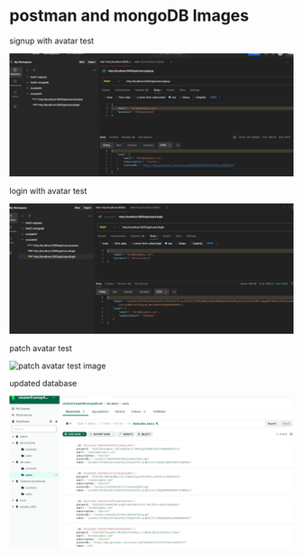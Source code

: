 # postman and mongoDB Images

<p>signup with avatar test</p>
<img src="images\signup_withAvatarURL.JPG" alt="signup with avatar test">

<p>login with avatar test</p>
<img src="images\login_withAvatarURL.JPG" alt="login with avatar test image">

<p>patch avatar test</p>
<img src="iimages\patch_AvatarURL.JPG" alt="patch avatar test image">

<p>updated database</p>
<img src="images\mongoDB.JPG" alt="database image">